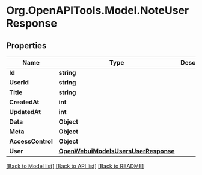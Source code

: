 # Org.OpenAPITools.Model.NoteUserResponse

## Properties

Name | Type | Description | Notes
------------ | ------------- | ------------- | -------------
**Id** | **string** |  | 
**UserId** | **string** |  | 
**Title** | **string** |  | 
**CreatedAt** | **int** |  | 
**UpdatedAt** | **int** |  | 
**Data** | **Object** |  | [optional] 
**Meta** | **Object** |  | [optional] 
**AccessControl** | **Object** |  | [optional] 
**User** | [**OpenWebuiModelsUsersUserResponse**](OpenWebuiModelsUsersUserResponse.md) |  | [optional] 

[[Back to Model list]](../../README.md#documentation-for-models) [[Back to API list]](../../README.md#documentation-for-api-endpoints) [[Back to README]](../../README.md)

